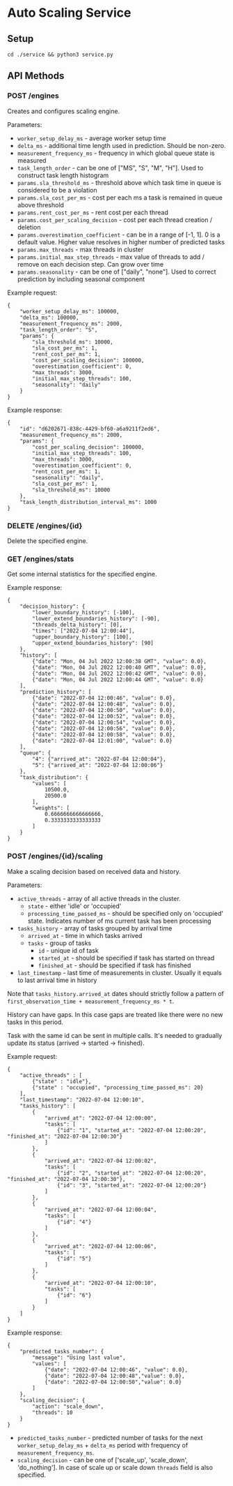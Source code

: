 # Auto Scaling Service 

## Setup
```
cd ./service && python3 service.py
```

## API Methods


### POST /engines

Creates and configures scaling engine.

Parameters:
* `worker_setup_delay_ms` - average worker setup time 
* `delta_ms` - additional time length used in prediction. Should be non-zero.
* `measurement_frequency_ms` - frequency in which global queue state is measured
* `task_length_order` - can be one of ["MS", "S", "M", "H"]. Used to construct task length histogram
* `params.sla_threshold_ms` - threshold above which task time in queue is considered to be a violation
* `params.sla_cost_per_ms` - cost per each ms a task is remained in queue above threshold
* `params.rent_cost_per_ms` - rent cost per each thread
* `params.cost_per_scaling_decision` - cost per each thread creation / deletion
* `params.overestimation_coefficient` - can be in a range of [-1, 1]. 0 is a default value. Higher value resolves in higher number of predicted tasks
* `params.max_threads` - max threads in cluster
* `params.initial_max_step_threads` - max value of threads to add / remove on each decision step. Can grow over time
* `params.seasonality` - can be one of ["daily", "none"]. Used to correct prediction by including seasonal component

Example request:
```
{
    "worker_setup_delay_ms": 100000,
    "delta_ms": 100000,
    "measurement_frequency_ms": 2000,
    "task_length_order": "S",
    "params": {
        "sla_threshold_ms": 10000,
        "sla_cost_per_ms": 1,
        "rent_cost_per_ms": 1,
        "cost_per_scaling_decision": 100000,
        "overestimation_coefficient": 0,
        "max_threads": 3000,
        "initial_max_step_threads": 100,
        "seasonality": "daily"
    }
}
```
Example response:
```
{
    "id": "d6202671-838c-4429-bf60-a6a9211f2ed6",
    "measurement_frequency_ms": 2000,
    "params": {
        "cost_per_scaling_decision": 100000,
        "initial_max_step_threads": 100,
        "max_threads": 3000,
        "overestimation_coefficient": 0,
        "rent_cost_per_ms": 1,
        "seasonality": "daily",
        "sla_cost_per_ms": 1,
        "sla_threshold_ms": 10000
    },
    "task_length_distribution_interval_ms": 1000
}
```


### DELETE /engines/{id}

Delete the specified engine.

### GET /engines/stats

Get some internal statistics for the specified engine.

Example response:
```
{
    "decision_history": {
        "lower_boundary_history": [-100],
        "lower_extend_boundaries_history": [-90],
        "threads_delta_history": [0],
        "times": ["2022-07-04 12:00:44"],
        "upper_boundary_history": [100],
        "upper_extend_boundaries_history": [90]
    },
    "history": [
        {"date": "Mon, 04 Jul 2022 12:00:38 GMT", "value": 0.0},
        {"date": "Mon, 04 Jul 2022 12:00:40 GMT", "value": 0.0},
        {"date": "Mon, 04 Jul 2022 12:00:42 GMT", "value": 0.0},
        {"date": "Mon, 04 Jul 2022 12:00:44 GMT", "value": 0.0}
    ],
    "prediction_history": [
        {"date": "2022-07-04 12:00:46", "value": 0.0},
        {"date": "2022-07-04 12:00:48", "value": 0.0},
        {"date": "2022-07-04 12:00:50", "value": 0.0},
        {"date": "2022-07-04 12:00:52", "value": 0.0},
        {"date": "2022-07-04 12:00:54", "value": 0.0},
        {"date": "2022-07-04 12:00:56", "value": 0.0},
        {"date": "2022-07-04 12:00:58", "value": 0.0},
        {"date": "2022-07-04 12:01:00", "value": 0.0}
    ],
    "queue": {
        "4": {"arrived_at": "2022-07-04 12:00:04"},
        "5": {"arrived_at": "2022-07-04 12:00:06"}
    },
    "task_distribution": {
        "values": [
            10500.0,
            20500.0
        ],
        "weights": [
            0.6666666666666666,
            0.3333333333333333
        ]
    }
}
```


### POST /engines/{id}/scaling

Make a scaling decision based on received data and history.

Parameters:
* `active_threads` - array of all active threads in the cluster. 
  * `state` - either 'idle' or 'occupied'
  * `processing_time_passed_ms` - should be specified only on 'occupied' state. Indicates number of ms current task has been processing
* `tasks_history` - array of tasks grouped by arrival time
  * `arrived_at` - time in which tasks arrived
  * `tasks` - group of tasks
    * `id` - unique id of task
    * `started_at` - should be specified if task has started on thread
    * `finished_at` - should be specified if task has finished
* `last_timestamp` - last time of measurements in cluster. Usually it equals to last arrival time in history

Note that `tasks_history.arrived_at` dates should strictly follow a pattern of 
`first_observation_time + measurement_frequency_ms * t`.

History can have gaps. In this case gaps are treated like there were no new tasks in this period. 

Task with the same id can be sent in multiple calls. It's needed to gradually update its status (arrived -> started -> finished). 

Example request:

```
{
    "active_threads" : [
        {"state" : "idle"},
        {"state" : "occupied", "processing_time_passed_ms": 20}
    ],
    "last_timestamp": "2022-07-04 12:00:10",
    "tasks_history": [
        {
            "arrived_at": "2022-07-04 12:00:00",
            "tasks": [
                {"id": "1", "started_at": "2022-07-04 12:00:20", "finished_at": "2022-07-04 12:00:30"}
            ]
        },
        {
            "arrived_at": "2022-07-04 12:00:02",
            "tasks": [
                {"id": "2", "started_at": "2022-07-04 12:00:20", "finished_at": "2022-07-04 12:00:30"},
                {"id": "3", "started_at": "2022-07-04 12:00:20"}
            ]
        },
        {
            "arrived_at": "2022-07-04 12:00:04",
            "tasks": [
                {"id": "4"}
            ]
        },
        {
            "arrived_at": "2022-07-04 12:00:06",
            "tasks": [
                {"id": "5"}
            ]
        },
        {
            "arrived_at": "2022-07-04 12:00:10",
            "tasks": [
                {"id": "6"}
            ]
        }
    ]
}
```
Example response:
```
{
    "predicted_tasks_number": {
        "message": "Using last value",
        "values": [
            {"date": "2022-07-04 12:00:46", "value": 0.0},
            {"date": "2022-07-04 12:00:48","value": 0.0},
            {"date": "2022-07-04 12:00:50","value": 0.0}
        ]
    },
    "scaling_decision": {
        "action": "scale_down",
        "threads": 10
    }
}
```
* `predicted_tasks_number` - predicted number of tasks for the next `worker_setup_delay_ms` + `delta_ms` period with frequency of `measurement_frequency_ms`.
* `scaling_decision` - can be one of ['scale_up', 'scale_down', 'do_nothing']. In case of scale up or scale down `threads` field is also specified. 
